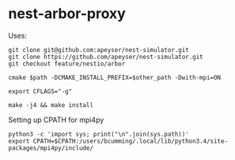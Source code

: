 # nest-arbor-proxy

Uses:
```
git clone git@github.com:apeyser/nest-simulator.git
git clone https://github.com/apeyser/nest-simulator.git
git checkout feature/nestio/arbor

cmake $path -DCMAKE_INSTALL_PREFIX=$other_path -Dwith-mpi=ON

export CFLAGS="-g" 

make -j4 && make install
```

Setting up CPATH for mpi4py

```
python3 -c 'import sys; print("\n".join(sys.path))'
export CPATH=$CPATH:/users/bcumming/.local/lib/python3.4/site-packages/mpi4py/include/
```
